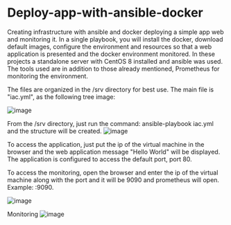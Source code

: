 # Deploy-app-with-ansible-docker
Creating infrastructure with ansible and docker deploying a simple app web and monitoring it.
In a single playbook, you will install the docker, download default images, configure the environment and resources so that a web application is presented and the docker environment monitored.
In these projects a standalone server with CentOS 8 installed and ansible was used.
The tools used are in addition to those already mentioned, Prometheus for monitoring the environment. 

The files are organized in the /srv directory for best use. The main file is "iac.yml", as the following tree image:

![image](https://user-images.githubusercontent.com/23237395/124341031-e8f35700-db8f-11eb-83ec-d41dfefc8d9a.png)


 From the /srv directory, just run the command: ansible-playbook iac.yml and the structure will be created.
 ![image](https://user-images.githubusercontent.com/23237395/124341129-b007b200-db90-11eb-9620-8e3eda5c56b1.png)


To access the application, just put the ip of the virtual machine in the browser and the web application message "Hello World" will be displayed. The application is configured to access the default port, port 80.

To access the monitoring, open the browser and enter the ip of the virtual machine along with the port and it will be 9090 and prometheus will open. Example: <IP host>:9090.

![image](https://user-images.githubusercontent.com/23237395/124340975-931eaf00-db8f-11eb-97d0-ed8a69977942.png)

 Monitoring
 ![image](https://user-images.githubusercontent.com/23237395/124341004-ba757c00-db8f-11eb-9c8d-5b54010e4852.png)

  
 
 
